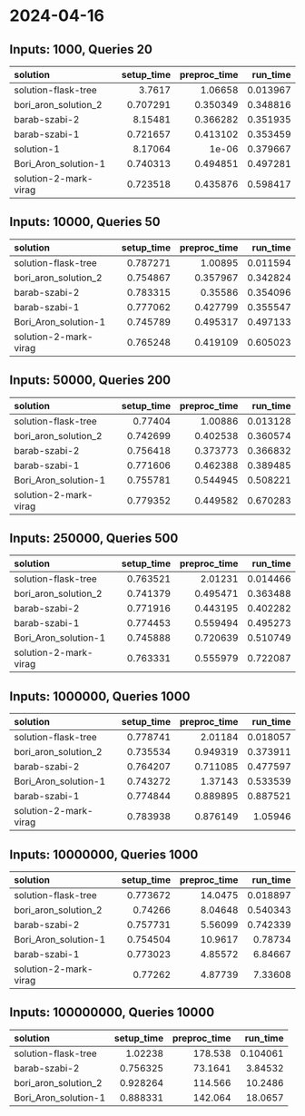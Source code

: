 # 2024-04-16

## Inputs: 1000, Queries 20

| solution              |   setup_time |   preproc_time |   run_time |
|:----------------------|-------------:|---------------:|-----------:|
| solution-flask-tree   |     3.7617   |       1.06658  |   0.013967 |
| bori_aron_solution_2  |     0.707291 |       0.350349 |   0.348816 |
| barab-szabi-2         |     8.15481  |       0.366282 |   0.351935 |
| barab-szabi-1         |     0.721657 |       0.413102 |   0.353459 |
| solution-1            |     8.17064  |       1e-06    |   0.379667 |
| Bori_Aron_solution-1  |     0.740313 |       0.494851 |   0.497281 |
| solution-2-mark-virag |     0.723518 |       0.435876 |   0.598417 |

## Inputs: 10000, Queries 50

| solution              |   setup_time |   preproc_time |   run_time |
|:----------------------|-------------:|---------------:|-----------:|
| solution-flask-tree   |     0.787271 |       1.00895  |   0.011594 |
| bori_aron_solution_2  |     0.754867 |       0.357967 |   0.342824 |
| barab-szabi-2         |     0.783315 |       0.35586  |   0.354096 |
| barab-szabi-1         |     0.777062 |       0.427799 |   0.355547 |
| Bori_Aron_solution-1  |     0.745789 |       0.495317 |   0.497133 |
| solution-2-mark-virag |     0.765248 |       0.419109 |   0.605023 |

## Inputs: 50000, Queries 200

| solution              |   setup_time |   preproc_time |   run_time |
|:----------------------|-------------:|---------------:|-----------:|
| solution-flask-tree   |     0.77404  |       1.00886  |   0.013128 |
| bori_aron_solution_2  |     0.742699 |       0.402538 |   0.360574 |
| barab-szabi-2         |     0.756418 |       0.373773 |   0.366832 |
| barab-szabi-1         |     0.771606 |       0.462388 |   0.389485 |
| Bori_Aron_solution-1  |     0.755781 |       0.544945 |   0.508221 |
| solution-2-mark-virag |     0.779352 |       0.449582 |   0.670283 |

## Inputs: 250000, Queries 500

| solution              |   setup_time |   preproc_time |   run_time |
|:----------------------|-------------:|---------------:|-----------:|
| solution-flask-tree   |     0.763521 |       2.01231  |   0.014466 |
| bori_aron_solution_2  |     0.741379 |       0.495471 |   0.363488 |
| barab-szabi-2         |     0.771916 |       0.443195 |   0.402282 |
| barab-szabi-1         |     0.774453 |       0.559494 |   0.495273 |
| Bori_Aron_solution-1  |     0.745888 |       0.720639 |   0.510749 |
| solution-2-mark-virag |     0.763331 |       0.555979 |   0.722087 |

## Inputs: 1000000, Queries 1000

| solution              |   setup_time |   preproc_time |   run_time |
|:----------------------|-------------:|---------------:|-----------:|
| solution-flask-tree   |     0.778741 |       2.01184  |   0.018057 |
| bori_aron_solution_2  |     0.735534 |       0.949319 |   0.373911 |
| barab-szabi-2         |     0.764207 |       0.711085 |   0.477597 |
| Bori_Aron_solution-1  |     0.743272 |       1.37143  |   0.533539 |
| barab-szabi-1         |     0.774844 |       0.889895 |   0.887521 |
| solution-2-mark-virag |     0.783938 |       0.876149 |   1.05946  |

## Inputs: 10000000, Queries 1000

| solution              |   setup_time |   preproc_time |   run_time |
|:----------------------|-------------:|---------------:|-----------:|
| solution-flask-tree   |     0.773672 |       14.0475  |   0.018897 |
| bori_aron_solution_2  |     0.74266  |        8.04648 |   0.540343 |
| barab-szabi-2         |     0.757731 |        5.56099 |   0.742339 |
| Bori_Aron_solution-1  |     0.754504 |       10.9617  |   0.78734  |
| barab-szabi-1         |     0.773023 |        4.85572 |   6.84667  |
| solution-2-mark-virag |     0.77262  |        4.87739 |   7.33608  |

## Inputs: 100000000, Queries 10000

| solution             |   setup_time |   preproc_time |   run_time |
|:---------------------|-------------:|---------------:|-----------:|
| solution-flask-tree  |     1.02238  |       178.538  |   0.104061 |
| barab-szabi-2        |     0.756325 |        73.1641 |   3.84532  |
| bori_aron_solution_2 |     0.928264 |       114.566  |  10.2486   |
| Bori_Aron_solution-1 |     0.888331 |       142.064  |  18.0657   |